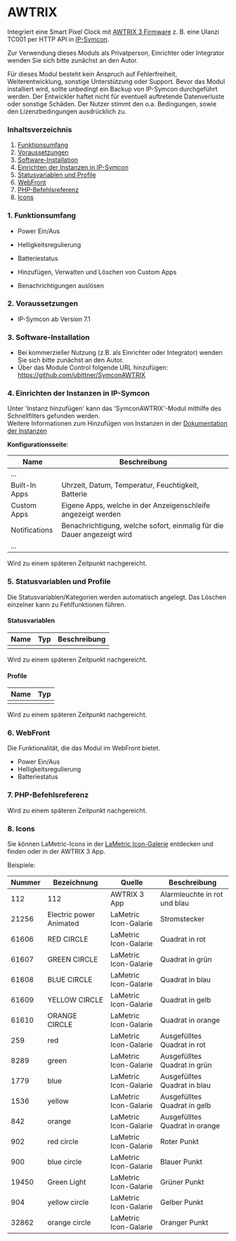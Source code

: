 # AWTRIX

Integriert eine Smart Pixel Clock mit [AWTRIX 3 Firmware](https://blueforcer.github.io/awtrix3/#/README) z. B. eine Ulanzi TC001 per HTTP API in [IP-Symcon](https://www.symcon.de/de/).

Zur Verwendung dieses Moduls als Privatperson, Einrichter oder Integrator wenden Sie sich bitte zunächst an den Autor.

Für dieses Modul besteht kein Anspruch auf Fehlerfreiheit, Weiterentwicklung, sonstige Unterstützung oder Support.
Bevor das Modul installiert wird, sollte unbedingt ein Backup von IP-Symcon durchgeführt werden.
Der Entwickler haftet nicht für eventuell auftretende Datenverluste oder sonstige Schäden.
Der Nutzer stimmt den o.a. Bedingungen, sowie den Lizenzbedingungen ausdrücklich zu.

### Inhaltsverzeichnis

1. [Funktionsumfang](#1-funktionsumfang)
2. [Voraussetzungen](#2-voraussetzungen)
3. [Software-Installation](#3-software-installation)
4. [Einrichten der Instanzen in IP-Symcon](#4-einrichten-der-instanzen-in-ip-symcon)
5. [Statusvariablen und Profile](#5-statusvariablen-und-profile)
6. [WebFront](#6-webfront)
7. [PHP-Befehlsreferenz](#7-php-befehlsreferenz)
8. [Icons](#8-icons)

### 1. Funktionsumfang

* Power Ein/Aus
* Helligkeitsregulierung
* Batteriestatus

* Hinzufügen, Verwalten und Löschen von Custom Apps
* Benachrichtigungen auslösen

### 2. Voraussetzungen

- IP-Symcon ab Version 7.1

### 3. Software-Installation

* Bei kommerzieller Nutzung (z.B. als Einrichter oder Integrator) wenden Sie sich bitte zunächst an den Autor.
* Über das Module Control folgende URL hinzufügen: https://github.com/ubittner/SymconAWTRIX

### 4. Einrichten der Instanzen in IP-Symcon

 Unter 'Instanz hinzufügen' kann das 'SymconAWTRIX'-Modul mithilfe des Schnellfilters gefunden werden.  
 Weitere Informationen zum Hinzufügen von Instanzen in der [Dokumentation der Instanzen](https://www.symcon.de/service/dokumentation/konzepte/instanzen/#Instanz_hinzufügen)

__Konfigurationsseite__:

| Name          | Beschreibung                                                           |
|---------------|------------------------------------------------------------------------|
| ...           |                                                                        |
| Built-In Apps | Uhrzeit, Datum, Temperatur, Feuchtigkeit, Batterie                     |
| Custom Apps   | Eigene Apps, welche in der Anzeigenschleife angezeigt werden           |
| Notifications | Benachrichtigung, welche sofort, einmalig für die Dauer angezeigt wird |
| ...           |                                                                        |

Wird zu einem späteren Zeitpunkt nachgereicht.

### 5. Statusvariablen und Profile

Die Statusvariablen/Kategorien werden automatisch angelegt. Das Löschen einzelner kann zu Fehlfunktionen führen.

#### Statusvariablen

| Name | Typ | Beschreibung |
|------|-----|--------------|
|      |     |              |

Wird zu einem späteren Zeitpunkt nachgereicht.

#### Profile

| Name | Typ |
|------|-----|
|      |     |

Wird zu einem späteren Zeitpunkt nachgereicht.

### 6. WebFront

Die Funktionalität, die das Modul im WebFront bietet.

* Power Ein/Aus
* Helligkeitsregulierung
* Batteriestatus

### 7. PHP-Befehlsreferenz

Wird zu einem späteren Zeitpunkt nachgereicht.

### 8. Icons

Sie können LaMetric-Icons in der [LaMetric Icon-Galerie](https://developer.lametric.com/icons) entdecken und finden oder in der AWTRIX 3 App.

Beispiele:

| Nummer | Bezeichnung             | Quelle                | Beschreibung                   |
|--------|-------------------------|-----------------------|--------------------------------|
| 112    | 112                     | AWTRIX 3 App          | Alarmleuchte in rot und blau   |
| 21256  | Electric power Animated | LaMetric Icon-Galarie | Stromstecker                   |
| 61606  | RED CIRCLE              | LaMetric Icon-Galarie | Quadrat in rot                 |
| 61607  | GREEN CIRCLE            | LaMetric Icon-Galarie | Quadrat in grün                |
| 61608  | BLUE CIRCLE             | LaMetric Icon-Galarie | Quadrat in blau                |
| 61609  | YELLOW CIRCLE           | LaMetric Icon-Galarie | Quadrat in gelb                |
| 61610  | ORANGE CIRCLE           | LaMetric Icon-Galarie | Quadrat in orange              |
| 259    | red                     | LaMetric Icon-Galarie | Ausgefülltes Quadrat in rot    |
| 8289   | green                   | LaMetric Icon-Galarie | Ausgefülltes Quadrat in grün   |
| 1779   | blue                    | LaMetric Icon-Galarie | Ausgefülltes Quadrat in blau   |
| 1536   | yellow                  | LaMetric Icon-Galarie | Ausgefülltes Quadrat in gelb   |
| 842    | orange                  | LaMetric Icon-Galarie | Ausgefülltes Quadrat in orange |
| 902    | red circle              | LaMetric Icon-Galarie | Roter Punkt                    |
| 900    | blue circle             | LaMetric Icon-Galarie | Blauer Punkt                   |
| 19450  | Green Light             | LaMetric Icon-Galarie | Grüner Punkt                   |
| 904    | yellow circle           | LaMetric Icon-Galarie | Gelber Punkt                   |
| 32862  | orange circle           | LaMetric Icon-Galarie | Oranger Punkt                  |


